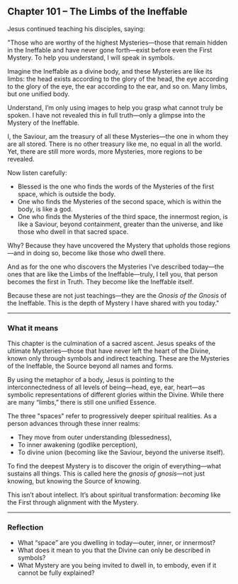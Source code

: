## Chapter 101 – The Limbs of the Ineffable

Jesus continued teaching his disciples, saying:

"Those who are worthy of the highest Mysteries—those that remain hidden in the Ineffable and have never gone forth—exist before even the First Mystery. To help you understand, I will speak in symbols.

Imagine the Ineffable as a divine body, and these Mysteries are like its limbs: the head exists according to the glory of the head, the eye according to the glory of the eye, the ear according to the ear, and so on. Many limbs, but one unified body.

Understand, I’m only using images to help you grasp what cannot truly be spoken. I have not revealed this in full truth—only a glimpse into the Mystery of the Ineffable.

I, the Saviour, am the treasury of all these Mysteries—the one in whom they are all stored. There is no other treasury like me, no equal in all the world. Yet, there are still more words, more Mysteries, more regions to be revealed.

Now listen carefully:

- Blessed is the one who finds the words of the Mysteries of the first space, which is outside the body.
- One who finds the Mysteries of the second space, which is within the body, is like a god.
- One who finds the Mysteries of the third space, the innermost region, is like a Saviour, beyond containment, greater than the universe, and like those who dwell in that sacred space.

Why? Because they have uncovered the Mystery that upholds those regions—and in doing so, become like those who dwell there.

And as for the one who discovers the Mysteries I’ve described today—the ones that are like the Limbs of the Ineffable—truly, I tell you, that person becomes the first in Truth. They become like the Ineffable itself.

Because these are not just teachings—they are the *Gnosis of the Gnosis* of the Ineffable. This is the depth of Mystery I have shared with you today."

---

### What it means

This chapter is the culmination of a sacred ascent. Jesus speaks of the ultimate Mysteries—those that have never left the heart of the Divine, known only through symbols and indirect teaching. These are the Mysteries of the Ineffable, the Source beyond all names and forms.

By using the metaphor of a body, Jesus is pointing to the interconnectedness of all levels of being—head, eye, ear, heart—as symbolic representations of different glories within the Divine. While there are many “limbs,” there is still one unified Essence.

The three "spaces" refer to progressively deeper spiritual realities. As a person advances through these inner realms:
- They move from outer understanding (blessedness),
- To inner awakening (godlike perception),
- To divine union (becoming like the Saviour, beyond the universe itself).

To find the deepest Mystery is to discover the origin of everything—what sustains all things. This is called here the *gnosis of gnosis*—not just knowing, but knowing the Source of knowing.

This isn’t about intellect. It’s about spiritual transformation: *becoming* like the First through alignment with the Mystery.

---

### Reflection

* What “space” are you dwelling in today—outer, inner, or innermost?
* What does it mean to you that the Divine can only be described in symbols?
* What Mystery are you being invited to dwell in, to embody, even if it cannot be fully explained?

